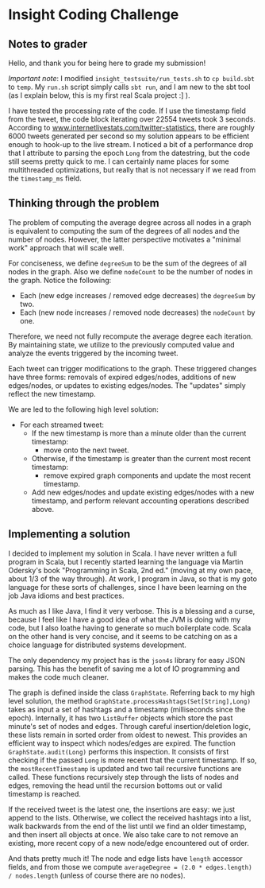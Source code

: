 Insight Coding Challenge
========================
Notes to grader
---------------
Hello, and thank you for being here to grade my submission! 

*Important note*: I modified `insight_testsuite/run_tests.sh` to `cp build.sbt` to `temp`.
My `run.sh` script simply calls `sbt run`, and I am new to the sbt tool (as I explain below,
this is my first real Scala project :] ).

I have tested the processing rate of the code. If I use the timestamp field from the tweet,
the code block iterating over 22554 tweets took 3 seconds. According to
www.internetlivestats.com/twitter-statistics, there are roughly 6000 tweets generated per second
so my solution appears to be efficient enough to hook-up to the live stream. I noticed a bit
of a performance drop that I attribute to parsing the epoch `Long` from the datestring, but the
code still seems pretty quick to me. I can certainly name places for some multithreaded optimizations,
but really that is not necessary if we read from the `timestamp_ms` field.

Thinking through the problem
----------------------------

The problem of computing the average degree across all nodes in a graph is
equivalent to computing the sum of the degrees of all nodes and the number of
nodes. However, the latter perspective motivates a "minimal work" approach that
will scale well.

For conciseness, we define `degreeSum` to be the sum of the degrees of all nodes
in the graph. Also we define `nodeCount` to be the number of nodes in the graph. 
Notice the following:

- Each (new edge increases / removed edge decreases) the `degreeSum` by two.
- Each (new node increases / removed node decreases) the `nodeCount` by one.

Therefore, we need not fully recompute the average degree each iteration. By 
maintaining state, we utilize to the previously computed value and analyze the
events triggered by the incoming tweet.

Each tweet can trigger modifications to the graph. These triggered changes have
three forms: removals of expired edges/nodes, additions of new edges/nodes, or
updates to existing edges/nodes. The "updates" simply reflect the new timestamp.

We are led to the following high level solution:

- For each streamed tweet:
    - If the new timestamp is more than a minute older than the current timestamp:
    	-  move onto the next tweet.
    - Otherwise, if the timestamp is greater than the current most recent timestamp:
    	- remove expired graph components and update the most recent timestamp.
    - Add new edges/nodes and update existing edges/nodes with a new timestamp, 
    and perform relevant accounting operations described above.

Implementing a solution
-----------------------
I decided to implement my solution in Scala. I have never written a full program in Scala, but I recently started learning the language via Martin Odersky's book "Programming in Scala, 2nd ed." (moving at my own pace, about 1/3 of the way through). At work, I program in Java, so that is my goto language for these sorts of challenges, since I have been learning on the job Java idioms and best practices. 

As much as I like Java, I find it very verbose. This is a blessing and a curse, because I feel like I have a good idea of what the JVM is doing with my code, but I also loathe having to generate so much boilerplate code. Scala on the other hand is very concise, and it seems to be catching on as a choice language for distributed systems development. 

The only dependency my project has is the `json4s` library for easy JSON parsing.
This has the benefit of saving me a lot of IO programming and makes the code much cleaner.

The graph is defined inside the class `GraphState`. Referring back to my high level solution,
the method `GraphState.processHashtags(Set[String],Long)` takes as input a set of hashtags
and a timestamp (milliseconds since the epoch). Internally, it has two `ListBuffer` objects
which store the past minute's set of nodes and edges. Through careful insertion/deletion logic,
these lists remain in sorted order from oldest to newest. This provides an efficient way to
inspect which nodes/edges are expired. The function `GraphState.audit(Long)` performs this inspection.
It consists of first checking if the passed `Long` is more recent that the current timestamp.
If so, the `mostRecentTimestamp` is updated and two tail recursive functions are called.
These functions recursively step through the lists of nodes and edges, removing the head until
the recursion bottoms out or valid timestamp is reached.

If the received tweet is the latest one, the insertions are easy: we just append to the lists.
Otherwise, we collect the received hashtags into a list, walk backwards from the end of the list
until we find an older timestamp, and then insert all objects at once. We also take care to not 
remove an existing, more recent copy of a new node/edge encountered out of order.

And thats pretty much it! The node and edge lists have `length` accessor fields, and from those we
compute `averageDegree = (2.0 * edges.length) / nodes.length` (unless of course there are no nodes).
